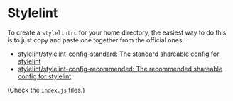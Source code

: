 # Stylelint

To create a `stylelintrc` for your home directory, the easiest way to do this is to just copy and paste one together from the official ones:

- [stylelint/stylelint-config-standard: The standard shareable config for stylelint](https://github.com/stylelint/stylelint-config-standard)
- [stylelint/stylelint-config-recommended: The recommended shareable config for stylelint](https://github.com/stylelint/stylelint-config-recommended)

(Check the `index.js` files.)